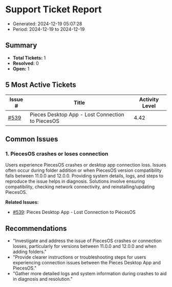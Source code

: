 # Support Ticket Report
- Generated: 2024-12-19 05:07:28
- Period: 2024-12-19 to 2024-12-19

## Summary
- **Total Tickets:** 1
- **Resolved:** 0
- **Open:** 1

## 5 Most Active Tickets
| Issue # | Title | Activity Level |
|---------|-------|----------------|
| [#539](https://github.com/pieces-app/support/issues/539) | Pieces Desktop App - Lost Connection to PiecesOS | 4.42 |

## Common Issues
### 1. PiecesOS crashes or loses connection
Users experience PiecesOS crashes or desktop app connection loss. Issues often occur during folder addition or when PiecesOS version compatibility falls between 11.0.0 and 12.0.0.  Providing system details, logs, and steps to reproduce the issue helps in diagnosis.  Solutions involve ensuring compatibility, checking network connectivity, and reinstalling/updating PiecesOS.

**Related Issues:**
- [#539](https://github.com/pieces-app/support/issues/539): Pieces Desktop App - Lost Connection to PiecesOS


## Recommendations
- "Investigate and address the issue of PiecesOS crashes or connection losses, particularly for versions between 11.0.0 and 12.0.0 and when adding folders."
- "Provide clearer instructions or troubleshooting steps for users experiencing connection issues between the Pieces Desktop App and PiecesOS."
- "Gather more detailed logs and system information during crashes to aid in diagnosis and resolution."
